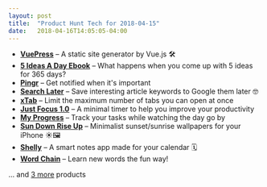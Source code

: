 ```yaml
---
layout: post
title:  "Product Hunt Tech for 2018-04-15"
date:   2018-04-16T14:05:05-04:00
---
```


* **[VuePress](https://www.producthunt.com/posts/vuepress?utm_campaign=producthunt-api&utm_medium=api&utm_source=Application%3A+Daily+Digest+RSS+%28ID%3A+3202%29)** – A static site generator by Vue.js 🛠️
* **[5 Ideas A Day Ebook](https://www.producthunt.com/posts/5-ideas-a-day-ebook?utm_campaign=producthunt-api&utm_medium=api&utm_source=Application%3A+Daily+Digest+RSS+%28ID%3A+3202%29)** – What happens when you come up with 5 ideas for 365 days?
* **[Pingr](https://www.producthunt.com/posts/pingr?utm_campaign=producthunt-api&utm_medium=api&utm_source=Application%3A+Daily+Digest+RSS+%28ID%3A+3202%29)** – Get notified when it's important
* **[Search Later](https://www.producthunt.com/posts/search-later?utm_campaign=producthunt-api&utm_medium=api&utm_source=Application%3A+Daily+Digest+RSS+%28ID%3A+3202%29)** – Save interesting article keywords to Google them later 🤓
* **[xTab](https://www.producthunt.com/posts/xtab?utm_campaign=producthunt-api&utm_medium=api&utm_source=Application%3A+Daily+Digest+RSS+%28ID%3A+3202%29)** – Limit the maximum number of tabs you can open at once
* **[Just Focus 1.0](https://www.producthunt.com/posts/just-focus-1-0?utm_campaign=producthunt-api&utm_medium=api&utm_source=Application%3A+Daily+Digest+RSS+%28ID%3A+3202%29)** – A minimal timer to help you improve your productivity
* **[My Progress](https://www.producthunt.com/posts/my-progress?utm_campaign=producthunt-api&utm_medium=api&utm_source=Application%3A+Daily+Digest+RSS+%28ID%3A+3202%29)** – Track your tasks while watching the day go by
* **[Sun Down Rise Up](https://www.producthunt.com/posts/sun-down-rise-up?utm_campaign=producthunt-api&utm_medium=api&utm_source=Application%3A+Daily+Digest+RSS+%28ID%3A+3202%29)** – Minimalist sunset/sunrise wallpapers for your iPhone ☀️🖼️
* **[Shelly](https://www.producthunt.com/posts/shelly?utm_campaign=producthunt-api&utm_medium=api&utm_source=Application%3A+Daily+Digest+RSS+%28ID%3A+3202%29)** – A smart notes app made for your calendar 🗓️
* **[Word Chain](https://www.producthunt.com/posts/word-chain?utm_campaign=producthunt-api&utm_medium=api&utm_source=Application%3A+Daily+Digest+RSS+%28ID%3A+3202%29)** – Learn new words the fun way!

… and [3 more](https://www.producthunt.com/tech) products